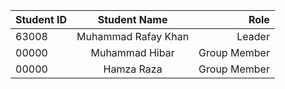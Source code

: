 | Student ID  | Student Name          |  Role |
|----------   |:-------------:        |------:|
| 63008       | Muhammad Rafay Khan   | Leader |
| 00000       | Muhammad Hibar        | Group Member |
| 00000       | Hamza Raza            | Group Member |
